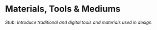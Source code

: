 # Materials, Tools & Mediums

*Stub: Introduce traditional and digital tools and materials used in design.*